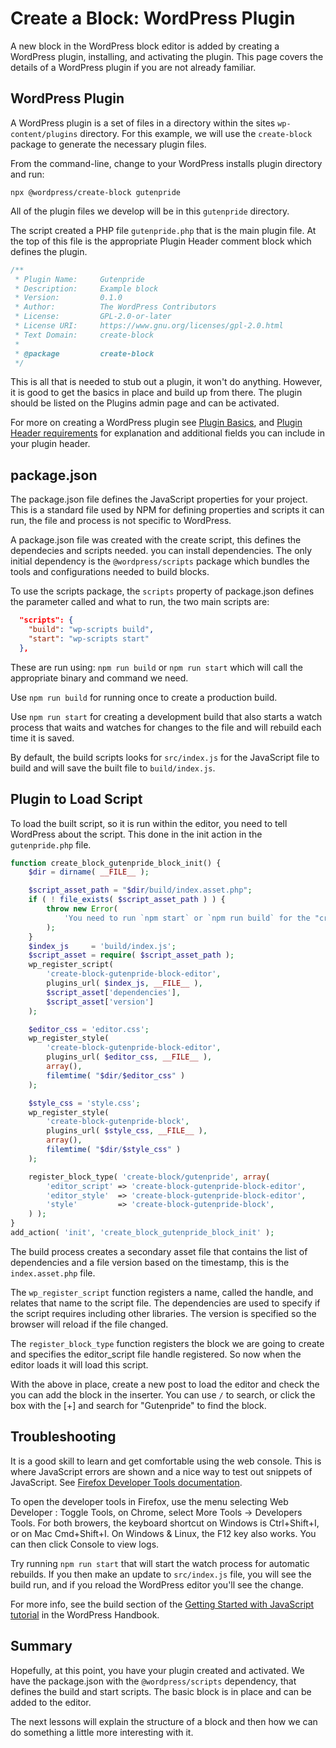 # Create a Block: WordPress Plugin

A new block in the WordPress block editor is added by creating a WordPress plugin, installing, and activating the plugin. This page covers the details of a WordPress plugin if you are not already familiar.

## WordPress Plugin

A WordPress plugin is a set of files in a directory within the sites `wp-content/plugins` directory. For this example, we will use the `create-block` package to generate the necessary plugin files.

From the command-line, change to your WordPress installs plugin directory and run:

```
npx @wordpress/create-block gutenpride
```

All of the plugin files we develop will be in this `gutenpride` directory.

The script created a PHP file `gutenpride.php` that is the main plugin file. At the top of this file is the appropriate Plugin Header comment block which defines the plugin.

```php
/**
 * Plugin Name:     Gutenpride
 * Description:     Example block
 * Version:         0.1.0
 * Author:          The WordPress Contributors
 * License:         GPL-2.0-or-later
 * License URI:     https://www.gnu.org/licenses/gpl-2.0.html
 * Text Domain:     create-block
 *
 * @package         create-block
 */
```

This is all that is needed to stub out a plugin, it won't do anything. However, it is good to get the basics in place and build up from there. The plugin should be listed on the Plugins admin page and can be activated.

For more on creating a WordPress plugin see [Plugin Basics](https://developer.wordpress.org/plugins/plugin-basics/), and [Plugin Header requirements](https://developer.wordpress.org/plugins/plugin-basics/header-requirements/) for explanation and additional fields you can include in your plugin
header.

## package.json

The package.json file defines the JavaScript properties for your project. This is a standard file used by NPM for defining properties and scripts it can run, the file and process is not specific to WordPress.

A package.json file was created with the create script, this defines the dependecies and scripts needed. you can install dependencies. The only initial dependency is the `@wordpress/scripts` package which bundles the tools and configurations needed to build blocks.

To use the scripts package, the `scripts` property of package.json defines the parameter called and what to run, the two main scripts are:

```json
  "scripts": {
    "build": "wp-scripts build",
    "start": "wp-scripts start"
  },
```

These are run using: `npm run build` or `npm run start` which will call the appropriate binary and command we need.

Use `npm run build` for running once to create a production build.

Use `npm run start` for creating a development build that also starts a watch process that waits and watches for changes to the file and will rebuild each time it is saved.

By default, the build scripts looks for `src/index.js` for the JavaScript file to build and will save the built file to `build/index.js`.

## Plugin to Load Script

To load the built script, so it is run within the editor, you need to tell WordPress about the script. This done in the init action in the `gutenpride.php` file.

```php
function create_block_gutenpride_block_init() {
	$dir = dirname( __FILE__ );

	$script_asset_path = "$dir/build/index.asset.php";
	if ( ! file_exists( $script_asset_path ) ) {
		throw new Error(
			'You need to run `npm start` or `npm run build` for the "create-block/gutenpride" block first.'
		);
	}
	$index_js     = 'build/index.js';
	$script_asset = require( $script_asset_path );
	wp_register_script(
		'create-block-gutenpride-block-editor',
		plugins_url( $index_js, __FILE__ ),
		$script_asset['dependencies'],
		$script_asset['version']
	);

	$editor_css = 'editor.css';
	wp_register_style(
		'create-block-gutenpride-block-editor',
		plugins_url( $editor_css, __FILE__ ),
		array(),
		filemtime( "$dir/$editor_css" )
	);

	$style_css = 'style.css';
	wp_register_style(
		'create-block-gutenpride-block',
		plugins_url( $style_css, __FILE__ ),
		array(),
		filemtime( "$dir/$style_css" )
	);

	register_block_type( 'create-block/gutenpride', array(
		'editor_script' => 'create-block-gutenpride-block-editor',
		'editor_style'  => 'create-block-gutenpride-block-editor',
		'style'         => 'create-block-gutenpride-block',
	) );
}
add_action( 'init', 'create_block_gutenpride_block_init' );
```

The build process creates a secondary asset file that contains the list of dependencies and a file version based on the timestamp, this is the `index.asset.php` file.

The `wp_register_script` function registers a name, called the handle, and relates that name to the script file. The dependencies are used to specify if the script requires including other libraries. The version is specified so the browser will reload if the file changed.

The `register_block_type` function registers the block we are going to create and specifies the editor_script file handle registered. So now when the editor loads it will load this script.

With the above in place, create a new post to load the editor and check the you can add the block in the inserter. You can use `/` to search, or click the box with the [+] and search for "Gutenpride" to find the block.

## Troubleshooting

It is a good skill to learn and get comfortable using the web console. This is where JavaScript errors are shown and a nice way to test out snippets of JavaScript. See [Firefox Developer Tools documentation](https://developer.mozilla.org/en-US/docs/Tools).

To open the developer tools in Firefox, use the menu selecting Web Developer : Toggle Tools, on Chrome, select More Tools -> Developers Tools. For both browers, the keyboard shortcut on Windows is Ctrl+Shift+I, or on Mac Cmd+Shift+I. On Windows & Linux, the F12 key also works. You can then click Console to view logs.

Try running `npm run start` that will start the watch process for automatic rebuilds. If you then make an update to `src/index.js` file, you will see the build run, and if you reload the WordPress editor you'll see the change.

For more info, see the build section of the [Getting Started with JavaScript tutorial](https://developer.wordpress.org/block-editor/tutorials/javascript/js-build-setup/) in the WordPress Handbook.

## Summary

Hopefully, at this point, you have your plugin created and activated. We have the package.json with the `@wordpress/scripts` dependency, that defines the build and start scripts. The basic block is in place and can be added to the editor.

The next lessons will explain the structure of a block and then how we can do something a little more interesting with it.